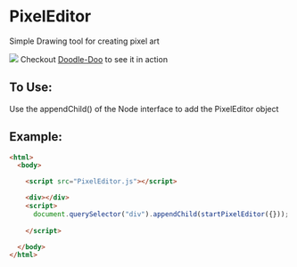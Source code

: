 # PixelEditor
Simple Drawing tool for creating pixel art

![](Example/Doodle.gif)
Checkout [Doodle-Doo](https://joeydelizza.github.io/DoodleDoo) to see it in action

## To Use:
Use the appendChild() of the Node interface to add the PixelEditor object

## Example:

```html
<html>
  <body>

    <script src="PixelEditor.js"></script>

    <div></div>
    <script>
      document.querySelector("div").appendChild(startPixelEditor({}));
    
    </script>

  </body>
</html>
```
